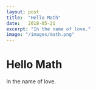```yaml
---
layout: post
title:  "Hello Math"
date:   2018-05-21
excerpt: "In the name of love."
image: "/images/math.png"
---
```


# Hello Math

In the name of love.
